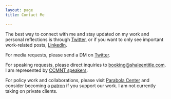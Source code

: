 ```yaml
---
layout: page
title: Contact Me

---
```

The best way to connect with me and stay updated on my work and personal reflections is through [Twitter](https://twitter.com/shaleentitle), or if you want to only see important work-related posts, [LinkedIn](https://www.linkedin.com/in/shaleentitle).

For media requests, please send a DM on [Twitter](https://twitter.com/parabolacenter).

For speaking requests, please direct inquiries to booking@shaleentitle.com. I am represented by [CCMNT speakers](https://ccmntspeakers.com/).

For policy work and collaborations, please visit [Parabola Center](https://www.parabolacenter.com/) and consider becoming a [patron](https://www.patreon.com/parabolacenter) if you support our work. I am not currently taking on private clients.